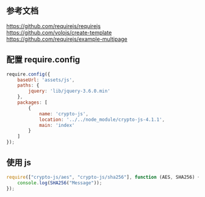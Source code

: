 ## 参考文档
https://github.com/requirejs/requirejs  
https://github.com/volojs/create-template  
https://github.com/requirejs/example-multipage  

## 配置 require.config
```js
require.config({
    baseUrl: 'assets/js',
    paths: {
        jquery: 'lib/jquery-3.6.0.min'
    },
    packages: [
        {
            name: 'crypto-js',
            location: '../../node_module/crypto-js-4.1.1',
            main: 'index'
        }
    ]
});
```


## 使用 js 
```js
require(["crypto-js/aes", "crypto-js/sha256"], function (AES, SHA256) {
    console.log(SHA256("Message"));
});
```
